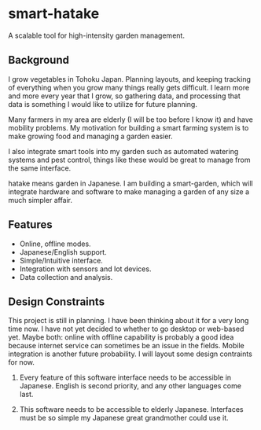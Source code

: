 # smart-hatake
A scalable tool for high-intensity garden management.


Background
----------

I grow vegetables in Tohoku Japan. Planning layouts, and keeping tracking of everything when you grow many things really gets difficult. I learn more and more every year that I grow, so gathering data, and processing that data is something I would like to utilize for future planning.

Many farmers in my area are elderly (I will be too before I know it) and have mobility problems. My motivation for building a smart farming system is to make growing food and managing a garden easier.

I also integrate smart tools into my garden such as automated watering systems and pest control, things like these would be great to manage from the same interface. 

hatake means garden in Japanese. I am building a smart-garden, which will integrate hardware and software to make managing a garden of any size a much simpler affair.


Features
--------

* Online, offline modes.
* Japanese/English support.
* Simple/Intuitive interface.
* Integration with sensors and Iot devices.
* Data collection and analysis.


Design Constraints
------------------

This project is still in planning. I have been thinking about it for a very long time now. I have not yet decided to whether to go desktop or web-based yet. Maybe both: online with offline capability is probably a good idea because internet service can sometimes be an issue in the fields. Mobile integration is another future probability. I will layout some design contraints for now.

1. Every feature of this software interface needs to be accessible in Japanese. English is second priority, and any other languages come last.

2. This software needs to be accessible to elderly Japanese. Interfaces must be so simple my Japanese great grandmother could use it.
